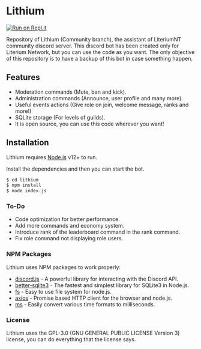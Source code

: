 # Lithium

[![Run on Repl.it](https://repl.it/badge/github/ZetaStormy/lithium-community)](https://repl.it/github/ZetaStormy/lithium-community)

Repository of Lithium (Community branch), the assistant of LiteriumNT community discord server.
This discord bot has been created only for Literium Network, but you can use the code as you want. The only objective of this repository is to have a backup of this bot in case something happen.

## Features

  - Moderation commands (Mute, ban and kick).
  - Administration commands (Announce, user profile and many more).
  - Useful events actions (Give role on join, welcome message, ranks and more!)
  - SQLite storage (For levels of guilds).
  - It is open source, you can use this code wherever you want!

## Installation

Lithium requires [Node.js](https://nodejs.org/) v12+ to run.

Install the dependencies and then you can start the bot.

```sh
$ cd lithium
$ npm install
$ node index.js
```

### To-Do

  - Code optimization for better performance.
  - Add more commands and economy system.
  - Introduce rank of the leaderboard command in the rank command.
  - Fix role command not displaying role users.

### NPM Packages

Lithium uses NPM packages to work properly:

* [discord.js](https://www.npmjs.com/package/discord.js) - A powerful library for interacting with the Discord API.
* [better-sqlite3](https://www.npmjs.com/package/better-sqlite3) - The fastest and simplest library for SQLite3 in Node.js.
* [fs](https://www.npmjs.com/package/fs) - Easy to use file system for node.js.
* [axios](https://www.npmjs.com/package/axios) - Promise based HTTP client for the browser and node.js.
* [ms](https://www.npmjs.com/package/ms) - Easily convert various time formats to milliseconds.

### License

Lithium uses the GPL-3.0 (GNU GENERAL PUBLIC LICENSE Version 3) license, you can do everything that the license says.
